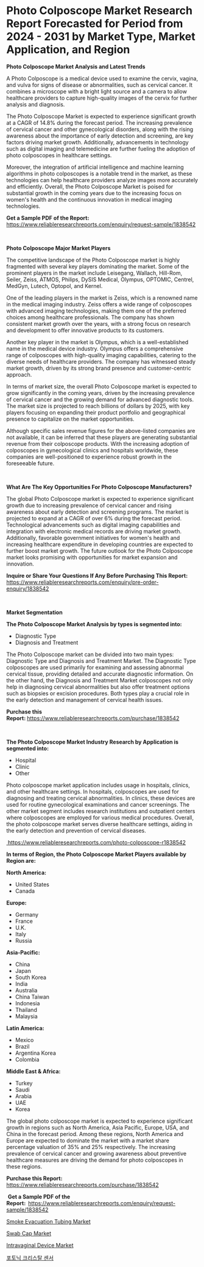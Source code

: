 <p><h1>Photo Colposcope Market Research Report Forecasted for Period from 2024 -  2031 by Market Type, Market Application, and Region</h1></p><p><strong>Photo Colposcope Market Analysis and Latest Trends</strong></p>
<p><p>A Photo Colposcope is a medical device used to examine the cervix, vagina, and vulva for signs of disease or abnormalities, such as cervical cancer. It combines a microscope with a bright light source and a camera to allow healthcare providers to capture high-quality images of the cervix for further analysis and diagnosis.</p><p>The Photo Colposcope Market is expected to experience significant growth at a CAGR of 14.8% during the forecast period. The increasing prevalence of cervical cancer and other gynecological disorders, along with the rising awareness about the importance of early detection and screening, are key factors driving market growth. Additionally, advancements in technology such as digital imaging and telemedicine are further fueling the adoption of photo colposcopes in healthcare settings.</p><p>Moreover, the integration of artificial intelligence and machine learning algorithms in photo colposcopes is a notable trend in the market, as these technologies can help healthcare providers analyze images more accurately and efficiently. Overall, the Photo Colposcope Market is poised for substantial growth in the coming years due to the increasing focus on women's health and the continuous innovation in medical imaging technologies.</p></p>
<p><strong>Get a Sample PDF of the Report:&nbsp;</strong> <a href="https://www.reliableresearchreports.com/enquiry/request-sample/1838542">https://www.reliableresearchreports.com/enquiry/request-sample/1838542</a></p>
<p>&nbsp;</p>
<p><strong>Photo Colposcope Major Market Players</strong></p>
<p><p>The competitive landscape of the Photo Colposcope market is highly fragmented with several key players dominating the market. Some of the prominent players in the market include Leisegang, Wallach, Hill-Rom, Seiler, Zeiss, ATMOS, Philips, DySIS Medical, Olympus, OPTOMIC, Centrel, MedGyn, Lutech, Optopol, and Kernel.</p><p>One of the leading players in the market is Zeiss, which is a renowned name in the medical imaging industry. Zeiss offers a wide range of colposcopes with advanced imaging technologies, making them one of the preferred choices among healthcare professionals. The company has shown consistent market growth over the years, with a strong focus on research and development to offer innovative products to its customers.</p><p>Another key player in the market is Olympus, which is a well-established name in the medical device industry. Olympus offers a comprehensive range of colposcopes with high-quality imaging capabilities, catering to the diverse needs of healthcare providers. The company has witnessed steady market growth, driven by its strong brand presence and customer-centric approach.</p><p>In terms of market size, the overall Photo Colposcope market is expected to grow significantly in the coming years, driven by the increasing prevalence of cervical cancer and the growing demand for advanced diagnostic tools. The market size is projected to reach billions of dollars by 2025, with key players focusing on expanding their product portfolio and geographical presence to capitalize on the market opportunities.</p><p>Although specific sales revenue figures for the above-listed companies are not available, it can be inferred that these players are generating substantial revenue from their colposcope products. With the increasing adoption of colposcopes in gynecological clinics and hospitals worldwide, these companies are well-positioned to experience robust growth in the foreseeable future.</p></p>
<p>&nbsp;</p>
<p><strong>What Are The Key Opportunities For Photo Colposcope Manufacturers?</strong></p>
<p><p>The global Photo Colposcope market is expected to experience significant growth due to increasing prevalence of cervical cancer and rising awareness about early detection and screening programs. The market is projected to expand at a CAGR of over 6% during the forecast period. Technological advancements such as digital imaging capabilities and integration with electronic medical records are driving market growth. Additionally, favorable government initiatives for women's health and increasing healthcare expenditure in developing countries are expected to further boost market growth. The future outlook for the Photo Colposcope market looks promising with opportunities for market expansion and innovation.</p></p>
<p><strong>Inquire or Share Your Questions If Any Before Purchasing This Report:</strong> <a href="https://www.reliableresearchreports.com/enquiry/pre-order-enquiry/1838542">https://www.reliableresearchreports.com/enquiry/pre-order-enquiry/1838542</a></p>
<p>&nbsp;</p>
<p><strong>Market Segmentation</strong></p>
<p><strong>The Photo Colposcope Market Analysis by types is segmented into:</strong></p>
<p><ul><li>Diagnostic Type</li><li>Diagnosis and Treatment</li></ul></p>
<p><p>The Photo Colposcope market can be divided into two main types: Diagnostic Type and Diagnosis and Treatment Market. The Diagnostic Type colposcopes are used primarily for examining and assessing abnormal cervical tissue, providing detailed and accurate diagnostic information. On the other hand, the Diagnosis and Treatment Market colposcopes not only help in diagnosing cervical abnormalities but also offer treatment options such as biopsies or excision procedures. Both types play a crucial role in the early detection and management of cervical health issues.</p></p>
<p><strong>Purchase this Report:&nbsp;</strong><a href="https://www.reliableresearchreports.com/purchase/1838542">https://www.reliableresearchreports.com/purchase/1838542</a></p>
<p>&nbsp;</p>
<p><strong>The Photo Colposcope Market Industry Research by Application is segmented into:</strong></p>
<p><ul><li>Hospital</li><li>Clinic</li><li>Other</li></ul></p>
<p><p>Photo colposcope market application includes usage in hospitals, clinics, and other healthcare settings. In hospitals, colposcopes are used for diagnosing and treating cervical abnormalities. In clinics, these devices are used for routine gynecological examinations and cancer screenings. The other market segment includes research institutions and outpatient centers where colposcopes are employed for various medical procedures. Overall, the photo colposcope market serves diverse healthcare settings, aiding in the early detection and prevention of cervical diseases.</p></p>
<p><a href="https://www.reliableresearchreports.com/photo-colposcope-r1838542">&nbsp;https://www.reliableresearchreports.com/photo-colposcope-r1838542</a></p>
<p><strong>In terms of Region, the Photo Colposcope Market Players available by Region are:</strong></p>
<p>
    <p> <strong> North America: </strong>
        <ul>
            <li>United States</li>
            <li>Canada</li>
        </ul>
        </p> 
    <p> <strong> Europe: </strong>
        <ul>
            <li>Germany</li>
            <li>France</li>
            <li>U.K.</li>
            <li>Italy</li>
            <li>Russia</li>
        </ul>
        </p> 
    <p> <strong> Asia-Pacific: </strong>
        <ul>
            <li>China</li>
            <li>Japan</li>
            <li>South Korea</li>
            <li>India</li>
            <li>Australia</li>
            <li>China Taiwan</li>
            <li>Indonesia</li>
            <li>Thailand</li>
            <li>Malaysia</li>
        </ul>
        </p> 
    <p> <strong> Latin America: </strong>
        <ul>
            <li>Mexico</li>
            <li>Brazil</li>
            <li>Argentina Korea</li>
            <li>Colombia</li>
        </ul>
        </p> 
    <p> <strong> Middle East & Africa: </strong>
        <ul>
            <li>Turkey</li>
            <li>Saudi</li>
            <li>Arabia</li>
            <li>UAE</li>
            <li>Korea</li>
        </ul>
    </p>
    </p>
<p><p>The global photo colposcope market is expected to experience significant growth in regions such as North America, Asia Pacific, Europe, USA, and China in the forecast period. Among these regions, North America and Europe are expected to dominate the market with a market share percentage valuation of 35% and 25% respectively. The increasing prevalence of cervical cancer and growing awareness about preventive healthcare measures are driving the demand for photo colposcopes in these regions.</p></p>
<p><strong>Purchase this Report: </strong><a href="https://www.reliableresearchreports.com/purchase/1838542">https://www.reliableresearchreports.com/purchase/1838542</a></p>
<p>&nbsp;<strong>Get a Sample PDF of the Report:&nbsp;&nbsp;</strong><a href="https://www.reliableresearchreports.com/enquiry/request-sample/1838542">https://www.reliableresearchreports.com/enquiry/request-sample/1838542</a></p>
<p><strong></strong></p>
<p><p><a href="https://github.com/lbird53714/Market-Research-Report-List-4/blob/main/smoke-evacuation-tubing-market.md">Smoke Evacuation Tubing Market</a></p><p><a href="https://www.linkedin.com/pulse/swab-cap-market-exploring-share-trends-future-growth-sjife?trackingId=ytI8xdPFZ%2BSyqsVSA6Ix4w%3D%3D">Swab Cap Market</a></p><p><a href="https://www.linkedin.com/pulse/intravaginal-device-market-outlook-industry-overview-forecast-ytd1e?trackingId=AOwunhQ350FWwO3nbGN7tw%3D%3D">Intravaginal Device Market</a></p><p><a href="https://github.com/vdhdwjyp90142/Market-Research-Report-List-2/blob/main/660948846050.md">포토닉 크리스탈 센서</a></p></p>